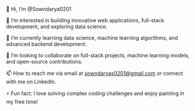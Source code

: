 👋 Hi, I’m @Sowndarya0201

👀 I’m interested in building innovative web applications, full-stack development, and exploring data science.

🌱 I’m currently learning data science, machine learning algorithms, and advanced backend development.

💞️ I’m looking to collaborate on full-stack projects, machine learning models, and open-source contributions.

📫 How to reach me via email at sowndaryas0201@gmail.com or connect with me on LinkedIn.

⚡ Fun fact: I love solving complex coding challenges and enjoy painting in my free time!

<!---
Sowndarya0201/Sowndarya0201 is a ✨ special ✨ repository because its `README.md` (this file) appears on your GitHub profile.
You can click the Preview link to take a look at your changes.
--->
